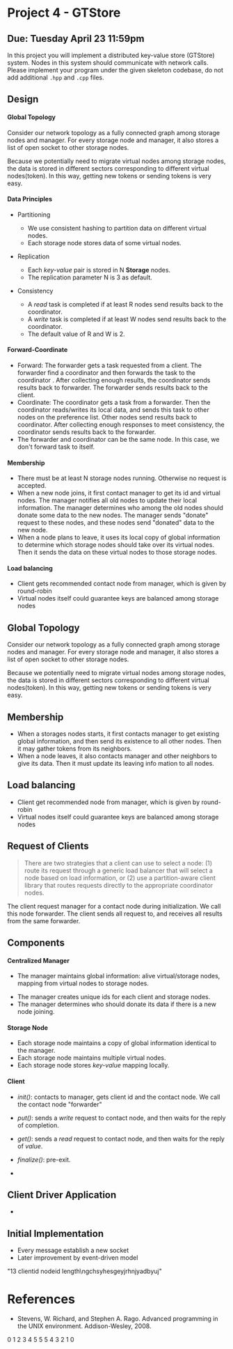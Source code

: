 # Project 4 - GTStore
## Due: Tuesday April 23 11:59pm
In this project you will implement a distributed key-value store (GTStore) system. Nodes in this system should communicate with network calls. Please implement your program under the given skeleton codebase, do not add additional `.hpp` and `.cpp` files.

## Design

#### Global Topology

Consider our network topology as a fully connected graph among storage nodes and manager.
For every storage node and manager, it also stores a list of open socket to other storage nodes. 

Because we potentially need to migrate virtual nodes among storage nodes, the data is stored in different sectors corresponding to different virtual nodes(token). In this way, getting new tokens or sending tokens is very easy.

#### Data Principles

- Partitioning
  - We use consistent hashing to partition data on different virtual nodes.
  - Each storage node stores data of some virtual nodes.

- Replication
  - Each *key-value* pair is stored in N **Storage** nodes.
  - The replication parameter N is 3 as default.

- Consistency
  - A *read* task is completed if at least R nodes send results back to the coordinator.
  - A *write* task is completed if at least W nodes send results back to the coordinator.
  - The default value of R and W is 2.

#### Forward-Coordinate

- Forward: The forwarder gets a task requested from a client. The forwarder find a coordinator and then forwards the task to the coordinator . After collecting enough results, the coordinator sends results back to forwarder. The forwarder sends results back to the client.
- Coordinate: The coordinator gets a task from a forwarder. Then the coordinator reads/writes its local data, and sends this task to other nodes on the preference list. Other nodes send results back to coordinator. After collecting enough responses to meet consistency, the coordinator sends results back to the forwarder.
- The forwarder and coordinator can be the same node. In this case, we don't forward task to itself.

#### Membership

- There must be at least N storage nodes running. Otherwise no request is accepted.
- When a new node joins, it first contact manager to get its id and virtual nodes. The manager notifies all old nodes to update their local information. The manager determines who among the old nodes should donate some data to the new nodes. The manager sends "donate" request to these nodes, and these nodes send "donated" data to the new node.
- When a node plans to leave, it uses its local copy of global information to determine which storage nodes should take over its virtual nodes. Then it sends the data on these virtual nodes to those storage nodes.

#### Load balancing

- Client gets recommended contact node from manager, which is given by round-robin
- Virtual nodes itself could guarantee keys are balanced among storage nodes





## Global Topology

Consider our network topology as a fully connected graph among storage nodes and manager.
For every storage node and manager, it also stores a list of open socket to other storage nodes. 

Because we potentially need to migrate virtual nodes among storage nodes, the data is stored in different sectors corresponding to different virtual nodes(token). In this way, getting new tokens or sending tokens is very easy.

## Membership
+ When a storages nodes starts, it first contacts manager to get existing global information, and then send its existence to all other nodes. Then it may gather tokens from its neighbors.
+ When a node leaves, it also contacts manager and other neighbors to give its data. Then it must update its leaving info mation to all nodes. 

## Load balancing
+ Client get recommended node from manager, which is given by round-robin
+ Virtual nodes itself could guarantee keys are balanced among storage nodes

## Request of Clients
> There are two strategies that a client can use to select a node: (1) route its request through a generic load balancer that will select a node based on load information, or (2) use a partition-aware client library that routes requests directly to the appropriate coordinator nodes. 

The client request manager for a contact node during initialization. We call this node forwarder. The client sends all request to, and receives all results from the same forwarder.





## Components

#### Centralized Manager

+ The manager maintains global information: alive virtual/storage nodes, mapping from virtual nodes to storage nodes. 

- The manager creates unique ids for each client and storage nodes.
- The manager determines who should donate its data if there is a new node joining.

#### Storage Node

- Each storage node maintains a copy of global information  identical to the manager.
- Each storage node maintains multiple virtual nodes.
- Each storage node stores *key-value* mapping locally.

#### Client

- *init()*: contacts to manager, gets client id and the contact node. We call the contact node "forwarder"
- *put()*: sends a *write* request to contact node, and then waits for the reply of completion. 
- *get()*: sends a *read* request to contact node, and then waits for the reply of *value*.
- *finalize()*: pre-exit.





- 

## Client Driver Application

- 
















## Initial Implementation
+ Every message establish a new socket
+ Later improvement by event-driven model

"13 clientid nodeid length\ngchsyhesgeyjrhnjyadbyuj"

# References
+ Stevens, W. Richard, and Stephen A. Rago. Advanced programming in the UNIX environment. Addison-Wesley, 2008.







0 1 2 3 4 5 5 5 4 3 2 1 0